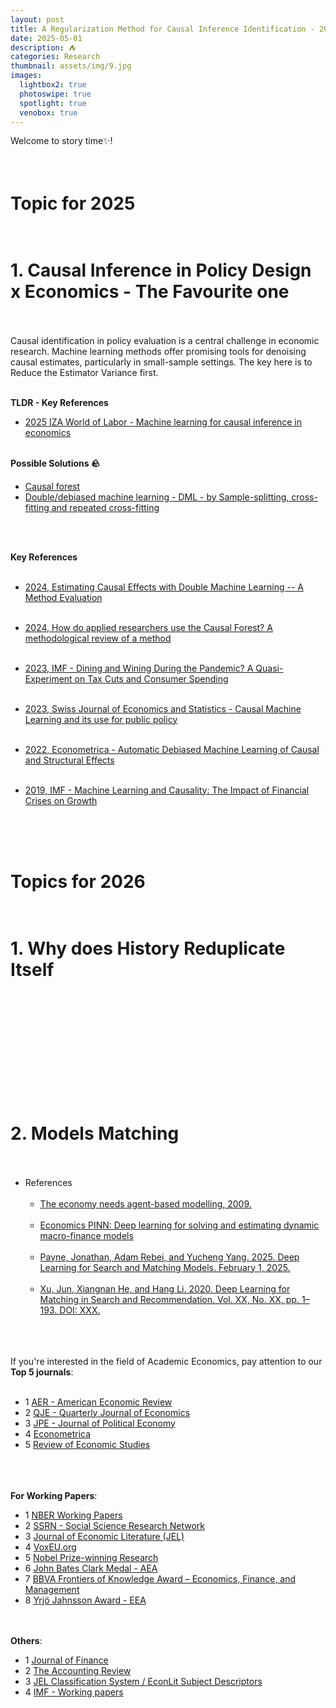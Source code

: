 ```yaml
---
layout: post
title: A Regularization Method for Causal Inference Identification - 26
date: 2025-05-01
description: ⛺️
categories: Research
thumbnail: assets/img/9.jpg
images:
  lightbox2: true
  photoswipe: true
  spotlight: true
  venobox: true
---
```



Welcome to story time✨!<br><br><br>


# Topic for 2025<br><br>

# 1. Causal Inference in Policy Design x Economics - The Favourite one<br><br>

Causal identification in policy evaluation is a central challenge in economic research. Machine learning methods offer promising tools for denoising causal estimates, particularly in small-sample settings.
The key here is to Reduce the Estimator Variance first.
<br><br>

**TLDR - Key References**<br>

- [2025 IZA World of Labor - Machine learning for causal inference in economics](https://wol.iza.org/articles/machine-learning-for-causal-inference-in-economics/long)<br><br>


**Possible Solutions 🪨**<br>


- [Causal forest](https://grf-labs.github.io/grf/reference/causal_forest.html)<br>
- [Double/debiased machine learning - DML - by Sample-splitting, cross-fitting and repeated cross-fitting](https://docs.doubleml.org/stable/guide/resampling.html#sample-splitting-cross-fitting-and-repeated-cross-fitting)


<br><br>


**Key References**<br><br>

- [2024, Estimating Causal Effects with Double Machine Learning -- A Method Evaluation](https://arxiv.org/abs/2403.14385)<br><br>

- [2024, How do applied researchers use the Causal Forest? A methodological review of a method](https://arxiv.org/abs/2404.13356)<br><br>

- [2023, IMF - Dining and Wining During the Pandemic? A Quasi-Experiment on Tax Cuts and Consumer Spending](https://books.google.ch/books?hl=en&lr=&id=TTHYEAAAQBAJ&oi=fnd&dq=Dining+and+Wining+During+the+Pandemic%3F+A+Quasi-Experiment+on+Tax+Cuts+and+Consumer+Spending&ots=rmHpNy83Ob&sig=3h07y-XrNnesJefX2Pf8FvkPQVI&redir_esc=y)<br><br>

- [2023, Swiss Journal of Economics and Statistics - Causal Machine Learning and its use for public policy](https://link.springer.com/article/10.1186/s41937-023-00113-y)<br><br>

- [2022, Econometrica - Automatic Debiased Machine Learning of Causal and Structural Effects](https://onlinelibrary.wiley.com/doi/full/10.3982/ECTA18515?casa_token=STItJz1tJSIAAAAA%3Ajk68Kw29nujyb4bmBRn3Ji59ixhLbN1Vh3cB5TNRySXR-TO0nHLakCnm3-U_EUDFIfJ1uCwxTbKbtHc)<br><br>

- [2019, IMF - Machine Learning and Causality: The Impact of Financial Crises on Growth](https://books.google.ch/books?hl=en&lr=&id=Ta0aEAAAQBAJ&oi=fnd&pg=PA1&dq=https://www.imf.org/-/media/Files/Publications/WP/2019/wpiea2019228-print-pdf.ashx&ots=gKd_K9KoTO&sig=v9UueJTOOxRLbzSKN7sLG16ylV4&redir_esc=y#v=onepage&q&f=false)<br><br>

<br><br>


# Topics for 2026<br><br>

# 1. Why does History Reduplicate Itself<br><br>

<br><br><br><br><br><br><br><br>

 
# 2. Models Matching<br><br>

- References<br><br>
  - [The economy needs agent-based modelling, 2009.](https://www.nature.com/articles/460685a)<br><br>
  - [Economics PINN: Deep learning for solving and estimating dynamic macro-finance models](https://github.com/lu-group/pinn-macro-finance)<br><br>
  - [Payne, Jonathan, Adam Rebei, and Yucheng Yang. 2025. Deep Learning for Search and Matching Models. February 1, 2025.](https://papers.ssrn.com/sol3/papers.cfm?abstract_id=5123878)<br><br>
  - [Xu, Jun, Xiangnan He, and Hang Li. 2020. Deep Learning for Matching in Search and Recommendation. Vol. XX, No. XX, pp. 1–193. DOI: XXX.](https://dl.acm.org/doi/abs/10.1145/3209978.3210181?casa_token=pq_eQ9XrOvsAAAAA:96fZTufb1_1bGgdg51D2tOeJWlvlHf8SYonh2ERMX5nCT3GaAoTGMDtqwg0f8Ls8ODbDSBpG5t-y)<br><br><br><br>



If you're interested in the field of Academic Economics, pay attention to our **Top 5 journals**:<br><br>

- 1 [AER - American Economic Review](https://www.aeaweb.org/journals/aer)
- 2 [QJE - Quarterly Journal of Economics](https://academic.oup.com/qje)
- 3 [JPE - Journal of Political Economy](https://www.journals.uchicago.edu/loi/jpe)
- 4 [Econometrica](https://www.econometricsociety.org/publications/econometrica)
- 5 [Review of Economic Studies](https://academic.oup.com/restud)<br><br><br><br>


**For Working Papers**:

- 1 [NBER Working Papers](https://www.nber.org/papers?page=1&perPage=50&sortBy=public_date)
- 2 [SSRN - Social Science Research Network](https://www.ssrn.com/index.cfm/en/)
- 3 [Journal of Economic Literature (JEL)](https://www.aeaweb.org/journals/jel)
- 4 [VoxEU.org](https://cepr.org/voxeu)
- 5 [Nobel Prize-winning Research](https://www.nobelprize.org/prizes/economic-sciences/)
- 6 [John Bates Clark Medal - AEA](https://www.aeaweb.org/about-aea/honors-awards/bates-clark)
- 7 [BBVA Frontiers of Knowledge Award – Economics, Finance, and Management](https://www.fbbva.es/en/)
- 8 [Yrjö Jahnsson Award - EEA](https://www.eeassoc.org/awards/yrjo-jahnsson-award)<br><br><br>


**Others**:

- 1 [Journal of Finance](https://afajof.org/)
- 2 [The Accounting Review](https://www.jstor.org/journal/accountingreview)
- 3 [JEL Classification System / EconLit Subject Descriptors](https://www.aeaweb.org/econlit/jelCodes.php)
- 4 [IMF - Working papers](https://www.imf.org/en/Publications/WP)


<br><br><br>






